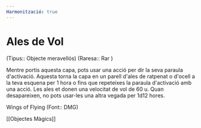 ```yaml
---
Harmonització: true
---
```

# Ales de Vol

(Tipus:: Objecte meravellós) (Raresa:: Rar )

Mentre portis aquesta capa, pots usar una acció per dir la seva paraula d'activació. Aquesta torna la capa en un parell d'ales de ratpenat o d'ocell a la teva esquena per 1 hora o fins que repeteixes la paraula d'activació amb una acció. Les ales et donen una velocitat de vol de 60 u. Quan desapareixen, no pots usar-les una altra vegada per 1d12 hores.


Wings of Flying  (Font:: DMG)

[[Objectes Màgics]]